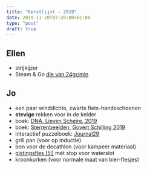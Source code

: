 ```yaml
---
title: "Kerstlijst - 2019"
date: 2019-11-20T07:28:00+01:00
type: "post"
draft: true
---
```


## Ellen
* strijkijzer
* Steam & Go [die van 24gr/min](https://www.bol.com/nl/p/philips-steam-go-plus-gc365-80-stoom-ontkreuker/9200000115214037/?suggestionType=suggestedsearch&bltgh=mXutKsLQS3rTCjZpCjRB8A.1_2.3.ProductTitle)

## Jo
* een paar winddichte, zwarte fiets-handsschoenen
* **stevige** rekken voor in de kelder
* boek: [DNA, Lieven Scheire, 2019](https://www.bol.com/nl/p/dna/9200000118976984/?suggestionType=featured_product&suggestedFor=lieven&originalSearchContext=media_all&originalSection=main)
* boek: [Sterrenbeelden, Govert Schilling 2019](https://www.bol.com/nl/p/sterrenbeelden/9200000108811121/?country=BE&Referrer=ADVNLGOO002008J-HIOLDOCHLU52A-312194578726&gclsrc=aw.ds&ds_rl=1263701&Referrer=ADVNLGOO002008J-HIOLDOCHLU52A-312194578726&gclid=Cj0KCQiAq97uBRCwARIsADTziybUaJKhLMne13CelbU6R_rbv9bSOtgVVP0AyOk2oRhP_m5tqQOK6t8aAoVyEALw_wcB)
* interactief puzzelboek: [Journal29](https://journal29.com/)
* grill pan (voor op inductie)
* bon voor de decathlon (voor kampeer materiaal)
* [gistingsfles (5l)](https://www.brouwland.com/nl/onze-producten/bierbereiding/gistingsflessen/flessen-zonder-mand/d/gistingsfles-5-l-recht-oortje) mét stop voor waterslot
* kroonkurken (voor normale maat van bier-flesjes)